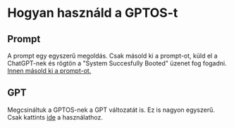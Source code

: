 # Hogyan használd a GPTOS-t

## Prompt
A prompt egy egyszerű megoldás. Csak másold ki a prompt-ot, küld el a ChatGPT-nek és rögtön a "System Succesfully Booted" üzenet fog fogadni.
[Innen másold ki a prompt-ot.](../prompt.txt)

## GPT
Megcsináltuk a GPTOS-nek a GPT változatát is. Ez is nagyon egyszerű. Csak kattints [ide](https://chatgpt.com/g/g-6740e5d568ec81918bab636e3bed1144-gptos) a használathoz.